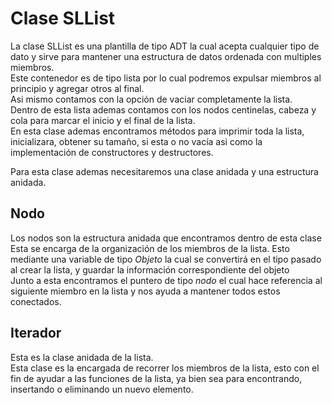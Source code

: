# Clase SLList <br>

La clase SLList es una plantilla de tipo ADT la cual acepta cualquier tipo de dato y sirve para mantener una estructura de datos ordenada con multiples miembros.<br>
Este contenedor es de tipo lista por lo cual podremos expulsar miembros al principio y agregar otros al final.<br>
Asi mismo contamos con la opción de vaciar completamente la lista.<br>
Dentro de esta lista ademas contamos con los nodos centinelas, cabeza y cola para marcar el inicio y el final de la lista.<br>
En esta clase ademas encontramos métodos para imprimir toda la lista, inicializara, obtener su tamaño, si esta o no vacía asi como la implementación de constructores y destructores.<br>

Para esta clase ademas necesitaremos una clase anidada y una estructura anidada.<br>

## Nodo <br>

Los nodos son la estructura anidada que encontramos dentro de esta clase<br>
Esta se encarga de la organización de los miembros de la lista. Esto mediante una variable de tipo *Objeto* la cual se convertirá en el tipo pasado al crear la lista, y guardar la información correspondiente del objeto<br>
Junto a esta encontramos el puntero de tipo *nodo* el cual hace referencia al siguiente miembro en la lista y nos ayuda a mantener todos estos conectados.<br>

## Iterador <br>

Esta es la clase anidada de la lista.<br>
Esta clase es la encargada de recorrer los miembros de la lista, esto con el fin de ayudar a las funciones de la lista, ya bien sea para encontrando, insertando o eliminando un nuevo elemento.<br>